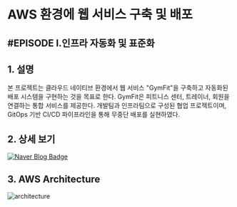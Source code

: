 # AWS 환경에 웹 서비스 구축 및 배포

## \#EPISODE I.인프라 자동화 및 표준화

## 1. 설명
본 프로젝트는 클라우드 네이티브 환경에서 웹 서비스 "GymFit"을 구축하고 자동화된 배포 시스템을 구현하는 것을 목표로 한다. GymFit은 피트니스 센터, 트레이너, 회원을 연결하는 통합 서비스를 제공한다. 개발팀과 인프라팀으로 구성된 협업 프로젝트이며, GitOps 기반 CI/CD 파이프라인을 통해 무중단 배포를 실현하였다.

## 2. 상세 보기
[![Naver Blog Badge](https://img.shields.io/badge/Naver%20Blog-03C75A?style=flat&logo=Naver&logoColor=white)](https://blog.naver.com/genie290/223451486457)

## 3. AWS Architecture
![architecture](https://github.com/user-attachments/assets/dc5eecd4-a59e-4a2d-9933-88b21335fdf3)
